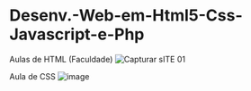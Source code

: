 # Desenv.-Web-em-Html5-Css-Javascript-e-Php
Aulas de HTML (Faculdade)
 ![Capturar sITE 01](https://user-images.githubusercontent.com/83682095/225172749-e77e04ce-a8f6-4655-9afa-61af296204c7.PNG)
 
 Aula de CSS
![image](https://user-images.githubusercontent.com/83682095/229951519-c4fd27c7-743d-4e4c-aab8-b897892d4251.png)

